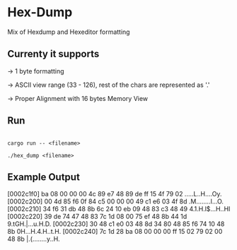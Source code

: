 # Hex-Dump

Mix of Hexdump and Hexeditor formatting

## Currenty it supports

-> 1 byte formatting 

-> ASCII view range (33 - 126), rest of the chars are represented as '.'

-> Proper Alignment with 16 bytes Memory View


## Run

```

cargo run -- <filename>

./hex_dump <filename>

```

## Example Output

[0002c1f0] ba 08 00 00 00 4c 89 e7 48 89 de ff 15 4f 79 02 .....L..H....Oy.
[0002c200] 00 4d 85 f6 0f 84 c5 00 00 00 49 c1 e6 03 4f 8d .M........I...O.
[0002c210] 34 f6 31 db 48 8b 6c 24 10 eb 09 48 83 c3 48 49 4.1.H.l$...H..HI
[0002c220] 39 de 74 47 48 83 7c 1d 08 00 75 ef 48 8b 44 1d 9.tGH.|...u.H.D.
[0002c230] 30 48 c1 e0 03 48 8d 34 80 48 85 f6 74 10 48 8b 0H...H.4.H..t.H.
[0002c240] 7c 1d 28 ba 08 00 00 00 ff 15 02 79 02 00 48 8b |.(........y..H.